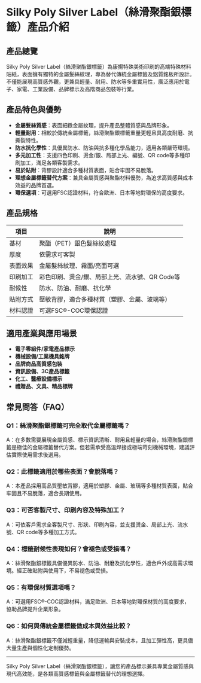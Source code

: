 # Silky Poly Silver Label（絲滑聚酯銀標籤）產品介紹

## 產品總覽
Silky Poly Silver Label（絲滑聚酯銀標籤）為康揚特殊美術印刷的高端特殊材料貼紙，表面擁有獨特的金屬髮絲紋理，專為替代傳統金屬標籤及鋁質銘板所設計。不僅能展現高質感外觀，更兼具輕量、耐用、防水等多重實用性，廣泛應用於電子、家電、工業設備、品牌標示及高階商品包裝等行業。

## 產品特色與優勢

- **金屬髮絲質感**：表面細緻金屬紋理，提升產品整體質感與品牌形象。
- **輕量耐用**：相較於傳統金屬標籤，絲滑聚酯銀標籤重量更輕且具高度耐磨、抗撕裂特性。
- **防水抗化學性**：具優異防水、防油與抗多種化學品能力，適用各類嚴苛環境。
- **多元加工性**：支援四色印刷、燙金/銀、局部上光、編號、QR code等多種印刷加工，滿足各類客製需求。
- **易於貼附**：背膠設計適合多種材質表面，貼合牢固不易脫落。
- **理想金屬標籤替代方案**：兼具金屬質感與聚酯材料優勢，為追求高質感與成本效益的品牌首選。
- **環保選項**：可選用FSC認證材料，符合歐洲、日本等地對環保的高度要求。

## 產品規格

| 項目             | 說明                                            |
|------------------|-------------------------------------------------|
| 基材             | 聚酯（PET）銀色髮絲紋處理                        |
| 厚度             | 依需求可客製                                    |
| 表面效果         | 金屬髮絲紋理、霧面/亮面可選                      |
| 印刷加工         | 彩色印刷、燙金/銀、局部上光、流水號、QR Code等    |
| 耐候性           | 防水、防油、耐磨、抗化學                         |
| 貼附方式         | 壓敏背膠，適合多種材質（塑膠、金屬、玻璃等）      |
| 材料認證         | 可選FSC®-COC環保認證                             |

## 適用產業與應用場景

- **電子零組件/家電產品標示**
- **機械設備/工業機具銘牌**
- **品牌商品高質感包裝**
- **資訊設備、3C產品標籤**
- **化工、醫療設備標示**
- **禮贈品、文具、精品標牌**

## 常見問答（FAQ）

### Q1：絲滑聚酯銀標籤可完全取代金屬標籤嗎？
A：在多數需要展現金屬質感、標示資訊清晰、耐用且輕量的場合，絲滑聚酯銀標籤是極佳的金屬標籤替代方案。但若需承受高溫焊接或極端苛刻機械環境，建議評估實際使用需求後選用。

### Q2：此標籤適用於哪些表面？會脫落嗎？
A：本產品採用高品質壓敏背膠，適用於塑膠、金屬、玻璃等多種材質表面，貼合牢固且不易脫落，適合長期使用。

### Q3：可否客製尺寸、印刷內容及特殊加工？
A：可依客戶需求全客製尺寸、形狀、印刷內容，並支援燙金、局部上光、流水號、QR code等多種加工方式。

### Q4：標籤耐候性表現如何？會褪色或受損嗎？
A：絲滑聚酯銀標籤具備優異防水、防油、耐磨及抗化學性，適合戶外或高需求環境。經正確貼附與使用下，不易褪色或受損。

### Q5：有環保材質選項嗎？
A：可選用FSC®-COC認證材料，滿足歐洲、日本等地對環保材質的高度要求，協助品牌提升企業形象。

### Q6：如何與傳統金屬標籤做成本與效益比較？
A：絲滑聚酯銀標籤不僅減輕重量，降低運輸與安裝成本，且加工彈性高，更具備大量生產與個性化定制優勢。

---

Silky Poly Silver Label（絲滑聚酯銀標籤），讓您的產品標示兼具專業金屬質感與現代高效能，是各類高質感標籤與金屬標籤替代的理想選擇。